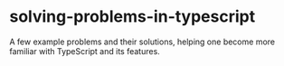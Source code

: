 # solving-problems-in-typescript
A few example problems and their solutions, helping one become more familiar with TypeScript and its features.
